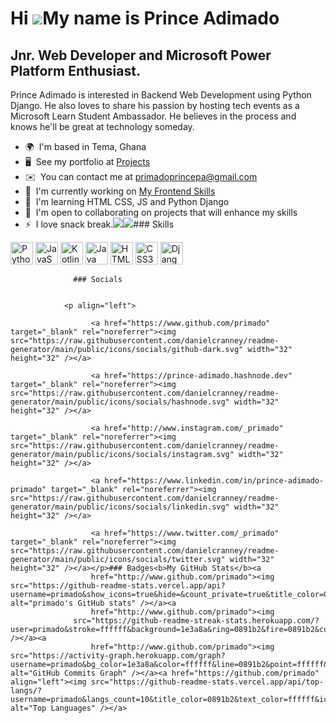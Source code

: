 Hi ![](https://user-images.githubusercontent.com/18350557/176309783-0785949b-9127-417c-8b55-ab5a4333674e.gif)My name is Prince Adimado
======================================================================================================================================

Jnr. Web Developer and Microsoft Power Platform Enthusiast.
-----------------------------------------------------------

Prince Adimado is interested in Backend Web Development using Python Django. He also loves to share his passion by hosting tech events as a Microsoft Learn Student Ambassador. He believes in the process and knows he'll be great at technology someday.

*   🌍  I'm based in Tema, Ghana
*   🖥️  See my portfolio at [Projects](http://linktr.ee/prince_adimado/)
*   ✉️  You can contact me at [primadoprincepa@gmail.com](mailto:primadoprincepa@gmail.com)
*   🚀  I'm currently working on [My Frontend Skills](http://primado.github.io/order-summary-component-main/)
*   🧠  I'm learning HTML CSS, JS and Python Django
*   🤝  I'm open to collaborating on projects that will enhance my skills
*   ⚡  I love snack break.<a href="https://www.twitter.com/_primado" target="_blank" rel="noreferrer"><img
                  src="https://img.shields.io/twitter/follow/_primado?logo=twitter&style=for-the-badge&color=0891b2&labelColor=1e3a8a"
                /></a><a href="https://www.github.com/primado" target="_blank" rel="noreferrer"><img
                  src="https://img.shields.io/github/followers/primado?logo=github&style=for-the-badge&color=0891b2&labelColor=1e3a8a" /></a>### Skills 
<p align="left">
<a href="https://www.python.org/" target="_blank" rel="noreferrer"><img src="https://raw.githubusercontent.com/danielcranney/readme-generator/main/public/icons/skills/python-colored.svg" width="36" height="36" alt="Python" /></a>
<a href="https://developer.mozilla.org/en-US/docs/Web/JavaScript" target="_blank" rel="noreferrer"><img src="https://raw.githubusercontent.com/danielcranney/readme-generator/main/public/icons/skills/javascript-colored.svg" width="36" height="36" alt="JavaScript" /></a>
<a href="https://kotlinlang.org/" target="_blank" rel="noreferrer"><img src="https://raw.githubusercontent.com/danielcranney/readme-generator/main/public/icons/skills/kotlin-colored.svg" width="36" height="36" alt="Kotlin" /></a>
<a href="https://www.oracle.com/java/" target="_blank" rel="noreferrer"><img src="https://raw.githubusercontent.com/danielcranney/readme-generator/main/public/icons/skills/java-colored.svg" width="36" height="36" alt="Java" /></a>
<a href="https://developer.mozilla.org/en-US/docs/Glossary/HTML5" target="_blank" rel="noreferrer"><img src="https://raw.githubusercontent.com/danielcranney/readme-generator/main/public/icons/skills/html5-colored.svg" width="36" height="36" alt="HTML5" /></a>
<a href="https://www.w3.org/TR/CSS/#css" target="_blank" rel="noreferrer"><img src="https://raw.githubusercontent.com/danielcranney/readme-generator/main/public/icons/skills/css3-colored.svg" width="36" height="36" alt="CSS3" /></a>
<a href="https://www.djangoproject.com/" target="_blank" rel="noreferrer"><img src="https://raw.githubusercontent.com/danielcranney/readme-generator/main/public/icons/skills/django-colored-dark.svg" width="36" height="36" alt="Django" /></a>
</p>
                    
                  ### Socials
                  
                  
                <p align="left">
                          
                      <a href="https://www.github.com/primado" target="_blank" rel="noreferrer"><img src="https://raw.githubusercontent.com/danielcranney/readme-generator/main/public/icons/socials/github-dark.svg" width="32" height="32" /></a>
                          
                      <a href="https://prince-adimado.hashnode.dev" target="_blank" rel="noreferrer"><img src="https://raw.githubusercontent.com/danielcranney/readme-generator/main/public/icons/socials/hashnode.svg" width="32" height="32" /></a>
                          
                      <a href="http://www.instagram.com/_primado" target="_blank" rel="noreferrer"><img src="https://raw.githubusercontent.com/danielcranney/readme-generator/main/public/icons/socials/instagram.svg" width="32" height="32" /></a>
                          
                      <a href="https://www.linkedin.com/in/prince-adimado-primado" target="_blank" rel="noreferrer"><img src="https://raw.githubusercontent.com/danielcranney/readme-generator/main/public/icons/socials/linkedin.svg" width="32" height="32" /></a>
                          
                      <a href="https://www.twitter.com/_primado" target="_blank" rel="noreferrer"><img src="https://raw.githubusercontent.com/danielcranney/readme-generator/main/public/icons/socials/twitter.svg" width="32" height="32" /></a></p>### Badges<b>My GitHub Stats</b><a
                      href="http://www.github.com/primado"><img src="https://github-readme-stats.vercel.app/api?username=primado&show_icons=true&hide=&count_private=true&title_color=0891b2&text_color=ffffff&icon_color=0891b2&bg_color=1e3a8a&hide_border=true&show_icons=true" alt="primado's GitHub stats" /></a><a
                      href="http://www.github.com/primado"><img
                  src="https://github-readme-streak-stats.herokuapp.com/?user=primado&stroke=ffffff&background=1e3a8a&ring=0891b2&fire=0891b2&currStreakNum=ffffff&currStreakLabel=0891b2&sideNums=ffffff&sideLabels=ffffff&dates=ffffff&hide_border=true" /></a><a
                      href="http://www.github.com/primado"><img src="https://activity-graph.herokuapp.com/graph?username=primado&bg_color=1e3a8a&color=ffffff&line=0891b2&point=ffffff&area_color=1e3a8a&area=true&hide_border=true&custom_title=GitHub%20Commits%20Graph" alt="GitHub Commits Graph" /></a><a href="https://github.com/primado" align="left"><img src="https://github-readme-stats.vercel.app/api/top-langs/?username=primado&langs_count=10&title_color=0891b2&text_color=ffffff&icon_color=0891b2&bg_color=1e3a8a&hide_border=true&locale=en&custom_title=Top%20%Languages" alt="Top Languages" /></a>
